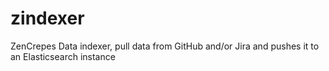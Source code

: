 # zindexer
ZenCrepes Data indexer, pull data from GitHub and/or Jira and pushes it to an Elasticsearch instance
